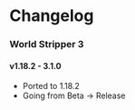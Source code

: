 # Changelog
### World Stripper 3

#### v1.18.2 - 3.1.0
* Ported to 1.18.2
* Going from Beta -> Release  